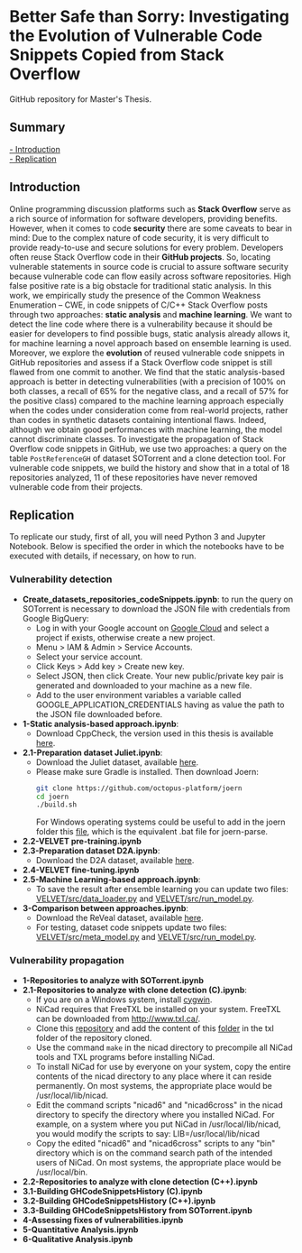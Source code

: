 # Better Safe than Sorry: Investigating the Evolution of Vulnerable Code Snippets Copied from Stack Overflow
GitHub repository for Master's Thesis.

## Summary
[- Introduction](#introduction) <br/>
[- Replication](#replication)

## Introduction
Online programming discussion platforms such as **Stack Overflow** serve as a rich source of information for software developers, providing benefits. However, when it comes to code **security** there are some caveats to bear in mind: Due to the complex nature of code security, it is very difficult to provide ready-to-use and secure solutions for every problem. Developers often reuse Stack Overflow code in their **GitHub projects**. So, locating vulnerable statements in source code is crucial to assure software security because vulnerable code can flow easily across software repositories. High false positive rate is a big obstacle for traditional static analysis. In this work, we empirically study the presence of the Common Weakness Enumeration – CWE, in code snippets of C/C++ Stack Overflow posts through two approaches: **static analysis** and **machine learning**. We want to detect the line code where there is a vulnerability because it should be easier for developers to find possible bugs, static
analysis already allows it, for machine learning a novel approach based on ensemble learning is used. Moreover, we explore the **evolution** of reused vulnerable code snippets in GitHub repositories and assess if a Stack Overflow code snippet is still flawed from one commit to another. We find that the static analysis-based approach is better in detecting vulnerabilities (with a precision of 100% on both classes, a recall of 65% for the negative class, and a recall of 57% for the positive class) compared to
the machine learning approach especially when the codes under consideration come from real-world projects, rather than codes in synthetic datasets containing intentional flaws. Indeed, although we obtain good performances with machine learning, the model cannot discriminate classes. To investigate the propagation of Stack Overflow code snippets in GitHub, we use two approaches: a query on the table   ```PostReferenceGH``` of dataset SOTorrent and a clone detection tool. For vulnerable code snippets, we build the history and show that in a total of 18 repositories analyzed, 11 of these repositories have never removed vulnerable code from their projects.

## Replication
To replicate our study, first of all, you will need Python 3 and Jupyter Notebook. Below is specified the order in which the notebooks have to be executed with details, if necessary, on how to run.

### Vulnerability detection
- **Create_datasets_repositories_codeSnippets.ipynb**: to run the query on SOTorrent is necessary to download the JSON file with credentials from Google BigQuery:
  - Log in with your Google account on [Google Cloud](https://console.cloud.google.com/home/dashboard) and select a project if exists, otherwise create a new project.
  - Menu > IAM & Admin > Service Accounts.
  - Select your service account.
  - Click Keys > Add key > Create new key.
  - Select JSON, then click Create. Your new public/private key pair is generated and downloaded to your machine as a new file.
  - Add to the user environment variables a variable called GOOGLE_APPLICATION_CREDENTIALS having as value the path to the JSON file downloaded before.
- **1-Static analysis-based approach.ipynb**: 
  - Download CppCheck, the version used in this thesis is available [here](https://github.com/danmar/cppcheck/releases/download/2.9/cppcheck-2.9-x64-Setup.msi).
- **2.1-Preparation dataset Juliet.ipynb**: 
  - Download the Juliet dataset, available [here](https://samate.nist.gov/SARD/test-suites/112).
  - Please make sure Gradle is installed. Then download Joern:
       ```sh
    git clone https://github.com/octopus-platform/joern
    cd joern
    ./build.sh
    ```
    For Windows operating systems could be useful to add in the joern folder this [file](https://raw.githubusercontent.com/graziavarone/StackOverflow_Vulnerabilities/main/1-Vulnerability_Detection/joern/joern-parse.bat), which is the equivalent .bat file for joern-parse.
- **2.2-VELVET pre-training.ipynb**
- **2.3-Preparation dataset D2A.ipynb**:
  - Download the D2A dataset, available [here](https://drive.google.com/drive/folders/1Q-yApGmz-HyNdrgN8jxy2ugG-cmmGu7B?usp=sharing).
- **2.4-VELVET fine-tuning.ipynb**
- **2.5-Machine Learning-based approach.ipynb**:
  - To save the result after ensemble learning you can update two files: [VELVET/src/data_loader.py](https://raw.githubusercontent.com/graziavarone/StackOverflow_Vulnerabilities/dbde82c7ea71bc16927cf17d2e3d356c872a84c2/1-Vulnerability_Detection/VELVET/src/data_loader.py) and [VELVET/src/run_model.py](https://raw.githubusercontent.com/graziavarone/StackOverflow_Vulnerabilities/dbde82c7ea71bc16927cf17d2e3d356c872a84c2/1-Vulnerability_Detection/VELVET/src/run_model.py).
- **3-Comparison between approaches.ipynb**:
  - Download the ReVeal dataset, available [here](https://drive.google.com/drive/folders/1KuIYgFcvWUXheDhT--cBALsfy1I4utOy).
  - For testing, dataset code snippets update two files: [VELVET/src/meta_model.py](https://raw.githubusercontent.com/graziavarone/StackOverflow_Vulnerabilities/490adfdfc3e2af6f1e6b97dba73abd23626e4276/1-Vulnerability_Detection/VELVET/src/meta_model.py) and [VELVET/src/run_model.py](https://raw.githubusercontent.com/graziavarone/StackOverflow_Vulnerabilities/490adfdfc3e2af6f1e6b97dba73abd23626e4276/1-Vulnerability_Detection/VELVET/src/run_model.py).
  
### Vulnerability propagation
  - **1-Repositories to analyze with SOTorrent.ipynb**
  - **2.1-Repositories to analyze with clone detection (C).ipynb**:
    - If you are on a Windows system, install [cygwin](https://www.cygwin.com/install.html).
    - NiCad requires that FreeTXL be installed on your system. FreeTXL can be downloaded from http://www.txl.ca/.
    - Clone this [repository](https://github.com/bumper-app/nicad) and add the content of this [folder](https://github.com/graziavarone/StackOverflow_Vulnerabilities/tree/main/2-Vulnerability_Propagation/cpp_txl) in the txl folder of the repository cloned.
    - Use the command ```make``` in the nicad directory to precompile all NiCad tools and TXL programs before installing NiCad.  
    - To install NiCad for use by everyone on your system, copy the entire contents of the nicad directory to any place where it can reside permanently. On most systems, the appropriate place would be /usr/local/lib/nicad.
    - Edit the command scripts "nicad6" and "nicad6cross" in the nicad directory to specify the directory where you installed NiCad. For example, on a system where you put NiCad       in /usr/local/lib/nicad, you would modify the scripts to say: LIB=/usr/local/lib/nicad
    - Copy the edited "nicad6" and "nicad6cross" scripts to any "bin" directory which is on the command search path of the intended users of NiCad.  On most systems, the          appropriate place  would be /usr/local/bin.
  - **2.2-Repositories to analyze with clone detection (C++).ipynb**
  - **3.1-Building GHCodeSnippetsHistory (C).ipynb**
  - **3.2-Building GHCodeSnippetsHistory (C++).ipynb**
  - **3.3-Building GHCodeSnippetsHistory from SOTorrent.ipynb**
  - **4-Assessing fixes of vulnerabilities.ipynb**
  - **5-Quantitative Analysis.ipynb**
  - **6-Qualitative Analysis.ipynb**
